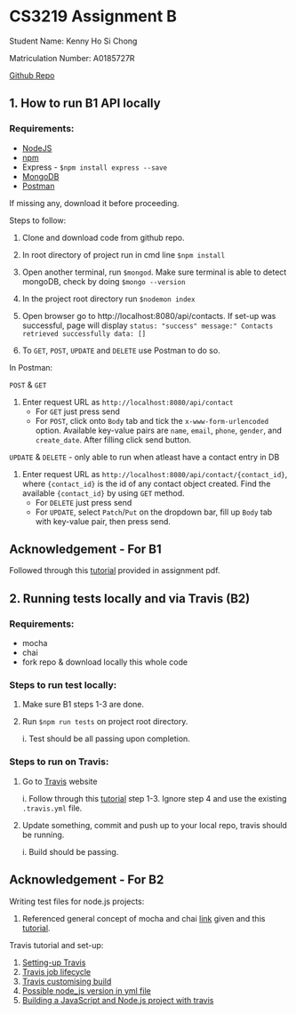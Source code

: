 # CS3219 Assignment B

Student Name: Kenny Ho Si Chong

Matriculation Number: A0185727R

[Github Repo](https://github.com/khsc96/AssignmentOTOT)

## 1. How to run B1 API locally

### Requirements:
- [NodeJS](https://nodejs.org/en/download/)
- [npm](https://docs.npmjs.com/downloading-and-installing-node-js-and-npm)
- Express - `$npm install express --save`
- [MongoDB](https://www.mongodb.com/try/download/community)
- [Postman](https://www.postman.com/downloads/)

If missing any, download it before proceeding.

Steps to follow:

1. Clone and download code from github repo.

2. In root directory of project run in cmd line `$npm install`

3. Open another terminal, run `$mongod`. Make sure terminal is able to detect mongoDB, check by doing `$mongo --version`

4. In the project root directory run `$nodemon index`

5. Open browser go to http://localhost:8080/api/contacts. If set-up was successful, page will display `status: "success" message:" Contacts retrieved successfully data: []`

6. To `GET`, `POST`, `UPDATE` and `DELETE` use Postman to do so.

In Postman:

`POST` & `GET`
1. Enter request URL as `http://localhost:8080/api/contact`
    * For `GET` just press send 
    * For `POST`, click onto `Body` tab and tick the `x-www-form-urlencoded` option. Available key-value pairs are `name`, `email`, `phone`, `gender`, and `create_date`. After filling click send button.

`UPDATE` & `DELETE` - only able to run when atleast have a contact entry in DB

1. Enter request URL as `http://localhost:8080/api/contact/{contact_id}`, where `{contact_id}` is the id of any contact object created. Find the available `{contact_id}` by using `GET` method.
    * For `DELETE` just press send
    * For `UPDATE`, select `Patch`/`Put` on the dropdown bar, fill up `Body` tab with key-value pair, then press send.

## Acknowledgement - For B1
Followed through this [tutorial](https://medium.com/@dinyangetoh/how-to-build-simple-restful-api-with-nodejs-expressjs-and-mongodb-99348012925d
) provided in assignment pdf.

## 2. Running tests locally and via Travis (B2)

### Requirements:
- mocha 
- chai
- fork repo & download locally this whole code

### Steps to run test locally:

1. Make sure B1 steps 1-3 are done.
1. Run `$npm run tests` on project root directory.
    
    i. Test should be all passing upon completion.

### Steps to run on Travis:

1. Go to [Travis](https://travis-ci.com/) website

    i. Follow through this [tutorial](https://docs.travis-ci.com/user/tutorial/#to-get-started-with-travis-ci-using-github) step 1-3. Ignore step 4 and use the existing `.travis.yml` file.
1. Update something, commit and push up to your local repo, travis should be running.

    i. Build should be passing.

## Acknowledgement - For B2
Writing test files for node.js projects:
1. Referenced general concept of mocha and chai [link](https://dev.to/bushraalam/introduction-to-testing-with-mocha-and-chai-57po) given and this [tutorial](https://medium.com/@asciidev/testing-a-node-express-application-with-mocha-chai-9592d41c0083).

Travis tutorial and set-up:
1. [Setting-up Travis](https://docs.travis-ci.com/user/tutorial/#to-get-started-with-travis-ci-using-github)
1. [Travis job lifecycle](https://docs.travis-ci.com/user/job-lifecycle)
1. [Travis customising build](https://docs.travis-ci.com/user/customizing-the-build/)
1. [Possible node_js version in yml file](https://medium.com/@nodejs/choosing-the-node-js-versions-for-your-ci-tests-hint-use-lts-89b67f68d7ca)
1. [Building a JavaScript and Node.js project with travis](https://docs.travis-ci.com/user/languages/javascript-with-nodejs/)
